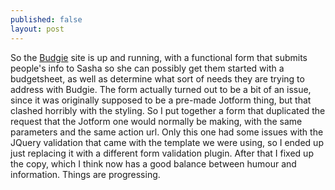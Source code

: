 ```yaml
---
published: false
layout: post
---
```


So the [Budgie](budgetsheet.co) site is up and running, with a functional form that submits people's info to Sasha so she can possibly get them started with a budgetsheet, as well as determine what sort of needs they are trying to address with Budgie. The form actually turned out to be a bit of an issue, since it was originally supposed to be a pre-made Jotform thing, but that clashed horribly with the styling. So I put together a form that duplicated the request that the Jotform one would normally be making, with the same parameters and the same action url. Only this one had some issues with the JQuery validation that came with the template we were using, so I ended up just replacing it with a different form validation plugin. After that I fixed up the copy, which I think now has a good balance between humour and information. Things are progressing.

